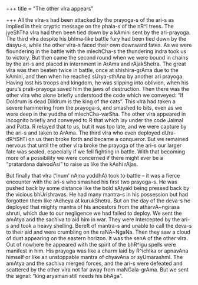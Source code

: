 +++
title = "The other vIra appears"

+++
All the vIra-s had been attacked by the prayoga-s of the ari-s as
implied in their cryptic message on the phala-s of the nR^I trees. The
jyeShTha vIra had then been tied down by a kAmini sent by the
ari-prayoga. The third vIra despite his bhIma-like battle fury had been
tied down by the dasyu-s, while the other vIra-s faced their own
downward fates. As we were floundering in the battle with the mlechCha-s
the thundering indra took us to victory. But then came the second round
when we were bound in chains by the ari-s and placed in internment in
ArAma and rAjakShetra. The great vIra was then beaten twice in battle,
once at shishira-grAma due to the kAmini, and then when he reached
sUrya-sthAna by another ari prayoga. Having lost his troops and kingdom,
he was slipping into oblivion, when his guru’s prati-prayoga saved him
the jaws of destruction. Then there was the other vIra who alone briefly
understood the code which we conveyed: “If Doldrum is dead Dildrum is
the king of the cats”. This vIra had taken a severe hammering from the
prayoga-s, and smashed to bits, even as we were deep in the yuddha of
mlechCha-varSha. The other vIra appeared in incognito briefly and
conveyed to R that which lay under the code Jaimal and Patta. R relayed
that to us, but it was too late, and we were capture by the ari-s and
taken to ArAma. The third vIra who even deployed dUra-dR^iShTi on us
then broke forth and became a conqueror. But we remained nervous that
until the other vIra broke the prayoga of the ari-s our larger fate was
sealed, especially if we fell fighting in battle. With that becoming
more of a possibility we were concerned if there might ever be a
“pratardana daivodAsi” to raise us like the kAshi rAjas.

But finally that vIra (‘inum’ nAma yoddhA) took to battle – it was a
fierce encounter with the ari-s who smashed his first two prayoga-s. He
was pushed back by some distance like the bold sAtyakI being pressed
back by the vicious bhUrishravas. He had many mantra-s in his possession
but had forgotten them like rAdheya at kurukShetra. But on the day of
the deva-s he deployed that mighty mantra of his ancestors from the
atharvA\~ngirasa shruti, which due to our negligence we had failed to
deploy. We sent the amAtya and the sachiva to aid him in war. They were
intercepted by the ari-s and took a heavy shelling. Bereft of mantra-s
and unable to call the deva-s to their aid and were crumbling on the
raNA\~NgaNa. Then they saw a cloud of dust appearing on the eastern
horizon. It was the senA of the other vIra. Out of nowhere he appeared
with the spirit of the bhR^igu spells were manifest in him. His prayoga
was like a charm laid by R^ichIka or apnavAna himself or like an
unstoppable mantra of chyavAna or syUmarashmI. The amAtya and the
sachiva merged forces, and the ari-s were defeated and scattered by the
other vIra not far away from maNGala-grAma. But we sent the signal:
“king aryaman still needs his bhAga”.
